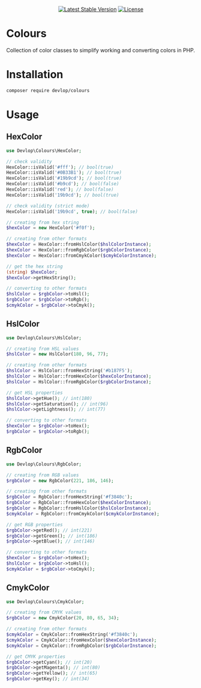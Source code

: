 <p align="center">
    <a href="https://packagist.org/packages/devlop/colours"><img src="https://img.shields.io/packagist/v/devlop/colours" alt="Latest Stable Version"></a>
    <a href="https://github.com/devlop/colours/blob/master/LICENSE.md"><img src="https://img.shields.io/packagist/l/devlop/colours" alt="License"></a>
</p>

# Colours

Collection of color classes to simplify working and converting colors in PHP.

# Installation

```bash
composer require devlop/colours
```

# Usage

## HexColor

```php
use Devlop\Colours\HexColor;

// check validity
HexColor::isValid('#fff'); // bool(true)
HexColor::isValid('#0B33B1'); // bool(true)
HexColor::isValid('#19b9cd'); // bool(true)
HexColor::isValid('#b9cd'); // bool(false)
HexColor::isValid('red'); // bool(false)
HexColor::isValid('19b9cd'); // bool(true)

// check validity (strict mode)
HexColor::isValid('19b9cd', true); // bool(false)

// creating from hex string
$hexColor = new HexColor('#f0f');

// creating from other formats
$hexColor = HexColor::fromHslColor($hslColorInstance);
$hexColor = HexColor::fromRgbColor($rgbColorInstance);
$hexColor = HexColor::fromCmykColor($cmykColorInstance);

// get the hex string
(string) $hexColor;
$hexColor->getHexString();

// converting to other formats
$hslColor = $rgbColor->toHsl();
$rgbColor = $rgbColor->toRgb();
$cmykColor = $rgbColor->toCmyk();
```

## HslColor

```php
use Devlop\Colours\HslColor;

// creating from HSL values
$hslColor = new HslColor(180, 96, 77);

// creating from other formats
$hslColor = HslColor::fromHexString('#b187F5');
$hslColor = HslColor::fromHexColor($hexColorInstance);
$hslColor = HslColor::fromRgbColor($rgbColorInstance);

// get HSL properties
$hslColor->getHue(); // int(180)
$hslColor->getSaturation(); // int(96)
$hslColor->getLightness(); // int(77)

// converting to other formats
$hexColor = $rgbColor->toHex();
$rgbColor = $rgbColor->toRgb();
```

## RgbColor

```php
use Devlop\Colours\RgbColor;

// creating from RGB values
$rgbColor = new RgbColor(221, 186, 146);

// creating from other formats
$rgbColor = RgbColor::fromHexString('#f3840c');
$rgbColor = RgbColor::fromHexColor($hexColorInstance);
$rgbColor = RgbColor::fromHslColor($hslColorInstance);
$cmykColor = RgbColor::fromCmykColor($cmykColorInstance);

// get RGB properties
$rgbColor->getRed(); // int(221)
$rgbColor->getGreen(); // int(186)
$rgbColor->getBlue(); // int(146)

// converting to other formats
$hexColor = $rgbColor->toHex();
$hslColor = $rgbColor->toHsl();
$cmykColor = $rgbColor->toCmyk();
```

## CmykColor

```php
use Devlop\Colours\CmykColor;

// creating from CMYK values
$rgbColor = new CmykColor(20, 80, 65, 34);

// creating from other formats
$cmykColor = CmykColor::fromHexString('#f3840c');
$cmykColor = CmykColor::fromHexColor($hexColorInstance);
$cmykColor = CmykColor::fromRgbColor($rgbColorInstance);

// get CMYK properties
$rgbColor->getCyan(); // int(20)
$rgbColor->getMagenta(); // int(80)
$rgbColor->getYellow(); // int(65)
$rgbColor->getKey(); // int(34)
```
